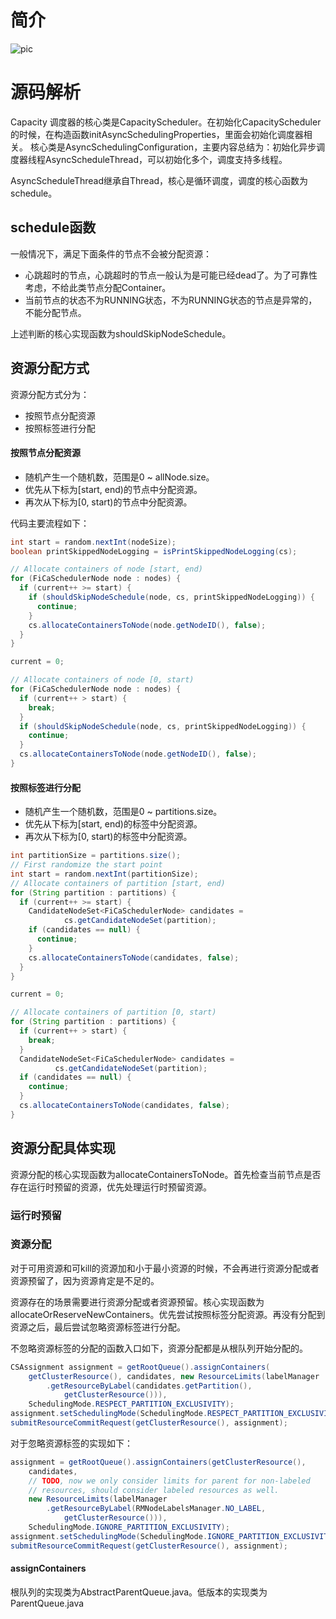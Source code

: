 
# 简介

![pic](https://pan.zeekling.cn/zeekling/hadoop/yarn_00002.png)

# 源码解析

Capacity 调度器的核心类是CapacityScheduler。在初始化CapacityScheduler的时候，在构造函数initAsyncSchedulingProperties，里面会初始化调度器相关。
核心类是AsyncSchedulingConfiguration，主要内容总结为：初始化异步调度器线程AsyncScheduleThread，可以初始化多个，调度支持多线程。

AsyncScheduleThread继承自Thread，核心是循环调度，调度的核心函数为schedule。

## schedule函数

一般情况下，满足下面条件的节点不会被分配资源：
- 心跳超时的节点，心跳超时的节点一般认为是可能已经dead了。为了可靠性考虑，不给此类节点分配Container。
- 当前节点的状态不为RUNNING状态，不为RUNNING状态的节点是异常的，不能分配节点。

上述判断的核心实现函数为shouldSkipNodeSchedule。

## 资源分配方式

资源分配方式分为：
- 按照节点分配资源
- 按照标签进行分配


#### 按照节点分配资源

- 随机产生一个随机数，范围是0 ~ allNode.size。
- 优先从下标为[start, end)的节点中分配资源。
- 再次从下标为[0, start)的节点中分配资源。

代码主要流程如下：
```java
int start = random.nextInt(nodeSize);
boolean printSkippedNodeLogging = isPrintSkippedNodeLogging(cs);

// Allocate containers of node [start, end)
for (FiCaSchedulerNode node : nodes) {
  if (current++ >= start) {
    if (shouldSkipNodeSchedule(node, cs, printSkippedNodeLogging)) {
      continue;
    }
    cs.allocateContainersToNode(node.getNodeID(), false);
  }
}

current = 0;

// Allocate containers of node [0, start)
for (FiCaSchedulerNode node : nodes) {
  if (current++ > start) {
    break;
  }
  if (shouldSkipNodeSchedule(node, cs, printSkippedNodeLogging)) {
    continue;
  }
  cs.allocateContainersToNode(node.getNodeID(), false);
}
```

#### 按照标签进行分配


- 随机产生一个随机数，范围是0 ~ partitions.size。
- 优先从下标为[start, end)的标签中分配资源。
- 再次从下标为[0, start)的标签中分配资源。


```java
int partitionSize = partitions.size();
// First randomize the start point
int start = random.nextInt(partitionSize);
// Allocate containers of partition [start, end)
for (String partition : partitions) {
  if (current++ >= start) {
    CandidateNodeSet<FiCaSchedulerNode> candidates =
            cs.getCandidateNodeSet(partition);
    if (candidates == null) {
      continue;
    }
    cs.allocateContainersToNode(candidates, false);
  }
}

current = 0;

// Allocate containers of partition [0, start)
for (String partition : partitions) {
  if (current++ > start) {
    break;
  }
  CandidateNodeSet<FiCaSchedulerNode> candidates =
          cs.getCandidateNodeSet(partition);
  if (candidates == null) {
    continue;
  }
  cs.allocateContainersToNode(candidates, false);
}
```

## 资源分配具体实现

资源分配的核心实现函数为allocateContainersToNode。首先检查当前节点是否存在运行时预留的资源，优先处理运行时预留资源。

### 运行时预留


### 资源分配

对于可用资源和可kill的资源加和小于最小资源的时候，不会再进行资源分配或者资源预留了，因为资源肯定是不足的。

资源存在的场景需要进行资源分配或者资源预留。核心实现函数为allocateOrReserveNewContainers。优先尝试按照标签分配资源。再没有分配到资源之后，最后尝试忽略资源标签进行分配。

不忽略资源标签的分配的函数入口如下，资源分配都是从根队列开始分配的。

```java
CSAssignment assignment = getRootQueue().assignContainers(
    getClusterResource(), candidates, new ResourceLimits(labelManager
        .getResourceByLabel(candidates.getPartition(),
            getClusterResource())),
    SchedulingMode.RESPECT_PARTITION_EXCLUSIVITY);
assignment.setSchedulingMode(SchedulingMode.RESPECT_PARTITION_EXCLUSIVITY);
submitResourceCommitRequest(getClusterResource(), assignment);
```

对于忽略资源标签的实现如下：

```java
assignment = getRootQueue().assignContainers(getClusterResource(),
    candidates,
    // TODO, now we only consider limits for parent for non-labeled
    // resources, should consider labeled resources as well.
    new ResourceLimits(labelManager
        .getResourceByLabel(RMNodeLabelsManager.NO_LABEL,
            getClusterResource())),
    SchedulingMode.IGNORE_PARTITION_EXCLUSIVITY);
assignment.setSchedulingMode(SchedulingMode.IGNORE_PARTITION_EXCLUSIVITY);
submitResourceCommitRequest(getClusterResource(), assignment);
```

#### assignContainers

根队列的实现类为AbstractParentQueue.java。低版本的实现类为ParentQueue.java



